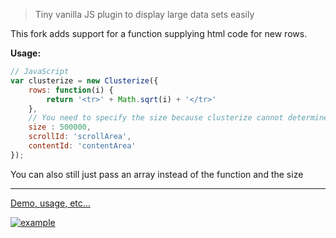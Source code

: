 > Tiny vanilla JS plugin to display large data sets easily

This fork adds support for a function supplying html code for new rows.

**Usage:**
```javascript
// JavaScript
var clusterize = new Clusterize({
    rows: function(i) {
        return '<tr>' + Math.sqrt(i) + '</tr>'
    },
    // You need to specify the size because clusterize cannot determine it from the function
    size : 500000,
    scrollId: 'scrollArea',
    contentId: 'contentArea'
});
```
You can also still just pass an array instead of the function and the size

---

[Demo, usage, etc…](https://clusterize.js.org/)

[![example](http://nexts.github.io/Clusterize.js/img/table_example.gif)](https://clusterize.js.org/)
